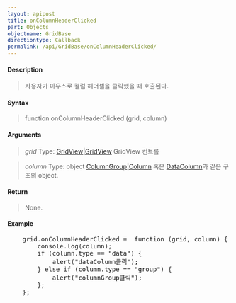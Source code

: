 ```yaml
---
layout: apipost
title: onColumnHeaderClicked
part: Objects
objectname: GridBase
directiontype: Callback
permalink: /api/GridBase/onColumnHeaderClicked/
---
```



#### Description

> 사용자가 마우스로 컬럼 헤더셀을 클릭했을 때 호출된다.

#### Syntax

> function onColumnHeaderClicked (grid, column)

#### Arguments

> *grid*
> Type: [GridView|GridView](/api/GridBase/)
> GridView 컨트롤

> *column*
> Type: object
> [ColumnGroup|Column](/api/GridBase/) 혹은 [DataColumn](/api/GridBase/)과 같은 구조의 object.

#### Return

> None.

#### Example

<pre class="prettyprint">
    grid.onColumnHeaderClicked =  function (grid, column) {
        console.log(column);  
        if (column.type == "data") {
            alert("dataColumn클릭");
        } else if (column.type == "group") {
            alert("columnGroup클릭");
        };
    };
</pre>


